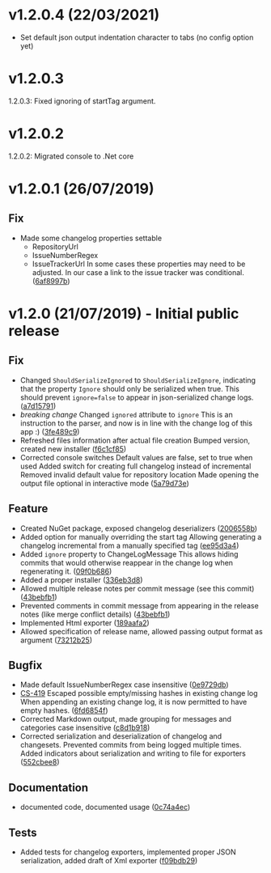 # v1.2.0.4 (22/03/2021)  #
- Set default json output indentation character to tabs (no config option yet)

# v1.2.0.3  #
1.2.0.3: Fixed ignoring of startTag argument.

# v1.2.0.2  #
1.2.0.2: Migrated console to .Net core

# v1.2.0.1 (26/07/2019)  #

## Fix ##
- Made some changelog properties settable
  - RepositoryUrl
  - IssueNumberRegex
  - IssueTrackerUrl
  In some cases these properties may need to be adjusted. In our case a link to the issue tracker was conditional. ([6af8997b](https://github.com/cswebworks/CS.Changelog/commit/6af8997b331877ec9ca83ebbfe410b828c51b721))
# v1.2.0 (21/07/2019) - Initial public release  #

## Fix ##
- Changed `ShouldSerializeIgnored` to `ShouldSerializeIgnore`, indicating that the property `Ignore` should only be serialized when true. This should prevent `ignore=false` to appear in json-serialized change logs. ([a7d15791](https://tfs.cs.nl/tfs/DefaultCollection/_git/Swissport%20Cargo%20DCM/commit/a7d1579123c09db9e47a6aa8ef7f132cb70bea4c))
- *breaking change* Changed `ignored` attribute to `ignore`
This is an instruction to the parser, and now is in line with the change log of this app :) ([3fe489c9](https://github.com/cswebworks/CS.Changelog/commit/3fe489c93273177836550b09ad909fb0ee071fde))
- Refreshed files information after actual file creation
Bumped version, created new installer ([f6c1cf85](https://tfs.cs.nl/tfs/DefaultCollection/_git/Swissport%20Cargo%20DCM/commit/f6c1cf85be21779b276f169419f208042ffccc9a))
- Corrected console switches
Default values are false, set to true when used
Added switch for creating full changelog instead of incremental
Removed invalid default value for repository location
Made opening the output file optional in interactive mode ([5a79d73e](https://github.com/cswebworks/CS.Changelog/commit/5a79d73e0f4b51b5635e9e0ff6dab7a5e0eee48c))

## Feature ##
- Created NuGet package, exposed changelog deserializers ([2006558b](https://github.com/cswebworks/CS.Changelog/commit/2006558b91474fc7e0e791442e5f9d3c317234ad))
- Added option for manually overriding the start tag
Allowing generating a changelog incremental from a manually specified tag ([ee95d3a4](https://tfs.cs.nl/tfs/DefaultCollection/_git/Swissport%20Cargo%20DCM/commit/ee95d3a46832db050fac7530659f3625284593c6))
- Added `ignore` property to ChangeLogMessage
This allows hiding commits that would otherwise reappear in the change log when regenerating it. ([09f0b686](https://github.com/cswebworks/CS.Changelog/commit/09f0b686e64d1f4d57e5cc3730cbc69c1f586673))
- Added a proper installer ([336eb3d8](https://github.com/cswebworks/CS.Changelog/commit/336eb3d83c6efb39b8e6d406eb6ec71051f2e35f))
- Allowed multiple release notes per commit message (see this commit) ([43bebfb1](https://github.com/cswebworks/CS.Changelog/commit/43bebfb16657093a09bc6c716ccafdb8a205d8fc))
- Prevented comments in commit message from appearing in the release notes (like merge conflict details) ([43bebfb1](https://github.com/cswebworks/CS.Changelog/commit/43bebfb16657093a09bc6c716ccafdb8a205d8fc))
- Implemented Html exporter ([189aafa2](https://github.com/cswebworks/CS.Changelog/commit/189aafa293b8218f48c912a2cfabd3b614ead9db))
- Allowed specification of release name, allowed passing output format as argument ([73212b25](https://github.com/cswebworks/CS.Changelog/commit/73212b257dc7221f224428f5b9062a00d0eb0b95))

## Bugfix ##
- Made default IssueNumberRegex case insensitive ([0e9729db](https://github.com/cswebworks/CS.Changelog/commit/0e9729dbcdc70e6d545721d503de39e9b31c2853))
- [CS-419](https://project.cs.nl/issue/CS-419) Escaped possible empty/missing hashes in existing change log
When appending an existing change log, it is now permitted to have empty hashes. ([6fd6854f](https://github.com/cswebworks/CS.Changelog/commit/6fd6854f88c9127d3fb173d9a06f5da878f0988f))
- Corrected Markdown output, made grouping for messages and categories case insensitive ([c8d1b918](https://tfs.cs.nl/tfs/DefaultCollection/_git/Swissport%20Cargo%20DCM/commit/c8d1b9182be679ef520838967c887b349c7c840d))
- Corrected serialization and deserialization of changelog and changesets.
Prevented commits from being logged multiple times.
Added indicators about serialization and writing to file for exporters ([552cbee8](https://github.com/cswebworks/CS.Changelog/commit/552cbee8e81f12a57ad1f97d5de04bc518051cdb))

## Documentation ##
- documented code, documented usage ([0c74a4ec](https://github.com/cswebworks/CS.Changelog/commit/0c74a4ec9169068cec57ebce1b05735e9171328e))

## Tests ##
- Added tests for changelog exporters, implemented proper JSON serialization, added draft of Xml exporter ([f09bdb29](https://tfs.cs.nl/tfs/DefaultCollection/_git/Swissport%20Cargo%20DCM/commit/f09bdb29e7cd60594e7c68d6c71efe87d47d8d5f))
